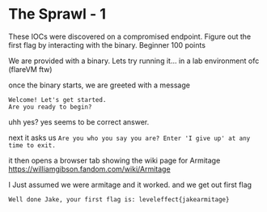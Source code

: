 # The Sprawl - 1

These IOCs were discovered on a compromised endpoint. Figure out the first flag by interacting with the binary.
Beginner 
100 points 

We are provided with a binary.
Lets try running it... in a lab environment ofc (flareVM ftw)

once the binary starts, we are greeted with a message

```
Welcome! Let's get started.                                                                                             
Are you ready to begin?
```
uhh yes?
yes seems to be correct answer. 

next it asks us
`Are you who you say you are? Enter 'I give up' at any time to exit.`

it then opens a browser tab showing the wiki page for Armitage
https://williamgibson.fandom.com/wiki/Armitage

I Just assumed we were armitage and it worked.
and we get out first flag

`Well done Jake, your first flag is: leveleffect{jakearmitage}`



